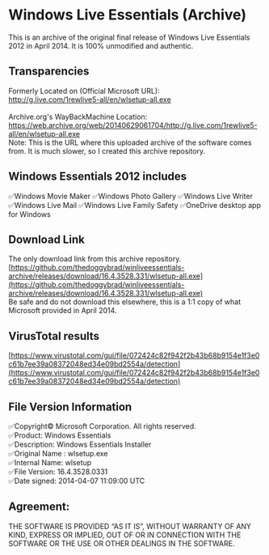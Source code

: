 # Windows Live Essentials (Archive)
This is an archive of the original final release of Windows Live Essentials 2012 in April 2014. It is 100% unmodified and authentic.

## Transparencies
Formerly Located on (Official Microsoft URL):<br>
http://g.live.com/1rewlive5-all/en/wlsetup-all.exe
<br><br>
Archive.org's WayBackMachine Location:<br>
https://web.archive.org/web/20140629061704/http://g.live.com/1rewlive5-all/en/wlsetup-all.exe
<br>
Note: This is the URL where this uploaded archive of the software comes from. It is much slower, so I created this archive repository.

## Windows Essentials 2012 includes
✅Windows Movie Maker
✅Windows Photo Gallery
✅Windows Live Writer
✅Windows Live Mail
✅Windows Live Family Safety
✅OneDrive desktop app for Windows

## Download Link
The only download link from this archive repository.<br>
[https://github.com/thedoggybrad/winliveessentials-archive/releases/download/16.4.3528.331/wlsetup-all.exe](https://github.com/thedoggybrad/winliveessentials-archive/releases/download/16.4.3528.331/wlsetup-all.exe)
<br>
Be safe and do not download this elsewhere, this is a 1:1 copy of what Microsoft provided in April 2014.

## VirusTotal results
[https://www.virustotal.com/gui/file/072424c82f942f2b43b68b9154e1f3e0c61b7ee39a08372048ed34e09bd2554a/detection](https://www.virustotal.com/gui/file/072424c82f942f2b43b68b9154e1f3e0c61b7ee39a08372048ed34e09bd2554a/detection)

## File Version Information
✅Copyright© Microsoft Corporation. All rights reserved.<br>
✅Product: Windows Essentials<br>
✅Description: Windows Essentials Installer<br>
✅Original Name : wlsetup.exe<br>
✅Internal Name: wlsetup<br>
✅File Version: 16.4.3528.0331<br>
✅Date signed: 2014-04-07 11:09:00 UTC

## Agreement:
THE SOFTWARE IS PROVIDED “AS IT IS”, WITHOUT WARRANTY OF ANY KIND, EXPRESS OR IMPLIED, OUT OF OR IN CONNECTION WITH THE SOFTWARE OR THE USE OR OTHER DEALINGS IN THE SOFTWARE.
